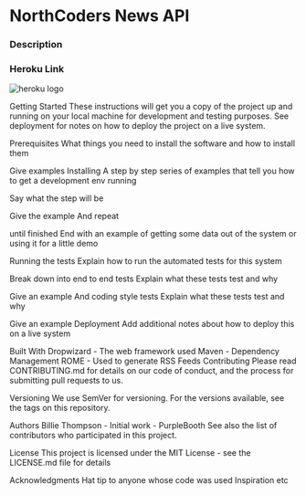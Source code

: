 <!DOCTYPE html>
<html>
<head>

<body>


<h1> NorthCoders News API </h1>

<p> </p>

<h3> Description </h3>

<p> </p>

<h3> Heroku Link </h3>

<!-- <a href="https://john-rowan-news.herokuapp.com/api/articles" target="_blank"> Link to my Heroku App </a> -->

<a src="https://www.dailysmarty.com/posts/how-to-add-a-heroku-remote-to-an-existing-project" target="_blank"><img src="https://www.google.co.uk/url?sa=i&source=images&cd=&ved=2ahUKEwjAr87nmPvjAhXIAWMBHRtnDKQQjRx6BAgBEAQ&url=https%3A%2F%2Fwww.dailysmarty.com%2Fposts%2Fhow-to-add-a-heroku-remote-to-an-existing-project&psig=AOvVaw3wCoqGluVTnpiJwLmAMx8V&ust=1565625818264540" alt="heroku logo"/> </a>


Getting Started
These instructions will get you a copy of the project up and running on your local machine for development and testing purposes. See deployment for notes on how to deploy the project on a live system.

Prerequisites
What things you need to install the software and how to install them

Give examples
Installing
A step by step series of examples that tell you how to get a development env running

Say what the step will be

Give the example
And repeat

until finished
End with an example of getting some data out of the system or using it for a little demo

Running the tests
Explain how to run the automated tests for this system

Break down into end to end tests
Explain what these tests test and why

Give an example
And coding style tests
Explain what these tests test and why

Give an example
Deployment
Add additional notes about how to deploy this on a live system

Built With
Dropwizard - The web framework used
Maven - Dependency Management
ROME - Used to generate RSS Feeds
Contributing
Please read CONTRIBUTING.md for details on our code of conduct, and the process for submitting pull requests to us.

Versioning
We use SemVer for versioning. For the versions available, see the tags on this repository.

Authors
Billie Thompson - Initial work - PurpleBooth
See also the list of contributors who participated in this project.

License
This project is licensed under the MIT License - see the LICENSE.md file for details

Acknowledgments
Hat tip to anyone whose code was used
Inspiration
etc


</body>
</head>
    </html>